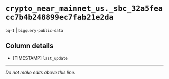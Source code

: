 # `crypto_near_mainnet_us._sbc_32a5feacc7b4b248899ec7fab21e2da`
`bq-1` | `bigquery-public-data`

## Column details
* [TIMESTAMP] `last_update`

-------------------------------------------------------------------------------
*Do not make edits above this line.*
